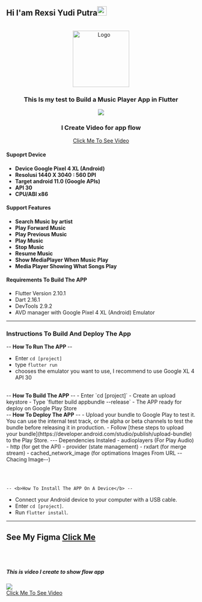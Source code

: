 
## Hi I'am Rexsi Yudi Putra<img src="https://media.giphy.com/media/hvRJCLFzcasrR4ia7z/giphy.gif" width="25px">
<br />
<div align="center">
  <a href="https://i.ibb.co/dfcT1wp/Untitled-Artwork.png">
    <img src="https://i.ibb.co/dfcT1wp/Untitled-Artwork.png" alt="Logo" width="150">
  </a>
  <h3>This Is my test to Build a Music Player App in Flutter</h3>
	<img src="https://i.ibb.co/s14jGzD/6228378.png"/>
   <h3>I Create Video for app flow</h3><a href="https://youtu.be/k2T5GExcen0" target="_blank">
	Click Me To See Video
</a>
  </div>
  <h4>Supoprt Device<h4>
  
  - Device Google Pixel 4 XL (Android)
  - Resolusi 1440 X 3040 : 560 DPI  
  - Target android 11.0 (Google APIs)
  -  API 30 
  - CPU/ABI x86



 <h4>Support Features<h4>
  
 - Search Music by artist 
 - Play Forward Music
 - Play Previous Music
 - Play Music
 - Stop Music
 - Resume Music
 - Show MediaPlayer When Music Play
 - Media Player Showing What Songs Play


<h4>Requirements To Build The APP</h4>

- Flutter Version 2.10.1
- Dart 2.16.1
- DevTools 2.9.2
- AVD manager with Google Pixel 4 XL (Android) Emulator

---
<h3>Instructions To Build And Deploy The App</h3>


-- <b>How To Run The APP </b> -- 
- Enter  `cd [project]`
- type `flutter run` 
-  chooses the emulator you want to use, I recommend to use Google XL 4 API 30
<br/>
-- <b>How To Build The APP</b> -- 
- Enter  `cd [project]`
- Create an upload keystore
- Type `flutter build appbundle --release`
- The APP ready for deploy on Google Play Store
<br/>
	-- <b>How To Deploy The APP</b> -- 
- Upload your bundle to Google Play to test it. You can use the internal test track, or the alpha or beta channels to test the bundle before releasing it in production.
- Follow  [these steps to upload your bundle](https://developer.android.com/studio/publish/upload-bundle)  to the Play Store.
---
Dependencies Instaled
- audioplayers (For Play Audio)
- http (for get the API)
- provider (state management)
- rxdart (for merge stream)
- cached_network_image (for optimations Images From URL --Chacing Image--)

<br/><br/>



	-- <b>How To Install The APP On A Device</b> -- 
-  Connect your Android device to your computer with a USB cable.
-  Enter  `cd [project]`.
-  Run  `flutter install`.

---
See My Figma [Click Me](https://www.figma.com/file/hl4ri2kYwstf54IIHttVty/Rexsi-Fita-Test?node-id=0:1)
----  
  <br><br>
  
<h5>This is video I create to show flow app </h5>
<a href="https://youtu.be/k2T5GExcen0" target="_blank">
	<img src="https://i.ibb.co/bQP97nZ/tumbnail-1.jpg"/>
</a>
<br>
<a href="https://youtu.be/k2T5GExcen0" target="_blank">
	Click Me To See Video
</a>

